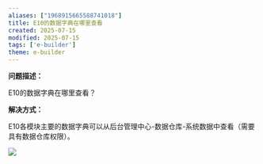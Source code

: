 ```yaml
---
aliases: ["1968915665588741018"]
title: E10的数据字典在哪里查看
created: 2025-07-15
modified: 2025-07-15
tags: ['e-builder']
theme: e-builder
---
```


**问题描述：**

E10的数据字典在哪里查看？

**解决方式：**

E10各模块主要的数据字典可以从后台管理中心-数据仓库-系统数据中查看（需要具有数据仓库权限）。

![](https://myhelpdoc.oss-cn-heyuan.aliyuncs.com/mdimages/b22ea811cead6dd59bc6d0a377dab954.jpg)
